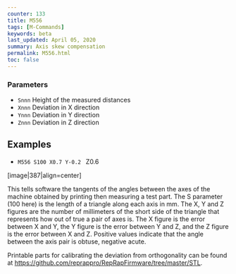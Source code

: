 ```yaml
---
counter: 133
title: M556
tags: [M-Commands] 
keywords: beta 
last_updated: April 05, 2020 
summary: Axis skew compensation 
permalink: M556.html
toc: false 
---
```



### Parameters

* `Snnn` Height of the measured distances
* `Xnnn` Deviation in X direction
* `Ynnn` Deviation in Y direction
* `Znnn` Deviation in Z direction

## Examples

* ` M556 S100 X0.7 Y-0.2  ` Z0.6

[image|387|align=center]

This tells software the tangents of the angles between the axes of the machine obtained by printing then measuring a test part. The S parameter (100 here) is the length of a triangle along each axis in mm. The X, Y and Z figures are the number of millimeters of the short side of the triangle that represents how out of true a pair of axes is. The X figure is the error between X and Y, the Y figure is the error between Y and Z, and the Z figure is the error between X and Z. Positive values indicate that the angle between the axis pair is obtuse, negative acute.

Printable parts for calibrating the deviation from orthogonality can be found at https://github.com/reprappro/RepRapFirmware/tree/master/STL.


